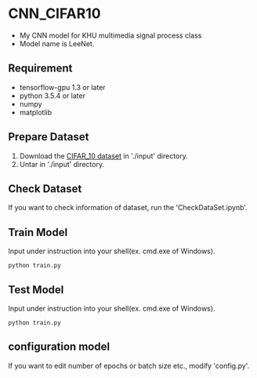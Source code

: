 # CNN_CIFAR10
- My CNN model for KHU multimedia signal process class
- Model name is LeeNet.

## Requirement
- tensorflow-gpu 1.3 or later
- python 3.5.4 or later
- numpy
- matplotlib

## Prepare Dataset
1. Download the [CIFAR_10 dataset](https://www.cs.toronto.edu/~kriz/cifar-10-python.tar.gz) in './input' directory.
2. Untar in './input' directory.

## Check Dataset
If you want to check information of dataset, run the 'CheckDataSet.ipynb'.

## Train Model
Input under instruction into your shell(ex. cmd.exe of Windows).
```
python train.py
```

## Test Model
Input under instruction into your shell(ex. cmd.exe of Windows).
```
python train.py
```

## configuration model
If you want to edit number of epochs or batch size etc., modify 'config.py'.
